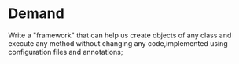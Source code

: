 # Demand

Write a "framework" that can help us create objects of any class and execute any method without changing any
code,implemented using configuration files and annotations;